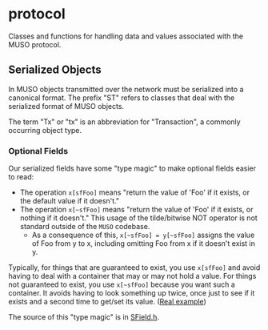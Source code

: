 # protocol

Classes and functions for handling data and
values associated with the MUSO protocol.

## Serialized Objects

In MUSO objects transmitted over the network must be
serialized into a canonical format. The prefix "ST" refers
to classes that deal with the serialized format of MUSO
objects.

The term "Tx" or "tx" is an abbreviation for "Transaction",
a commonly occurring object type.

### Optional Fields

Our serialized fields have some "type magic" to make
optional fields easier to read:

- The operation `x[sfFoo]` means "return the value of 'Foo'
  if it exists, or the default value if it doesn't."
- The operation `x[~sfFoo]` means "return the value of 'Foo'
  if it exists, or nothing if it doesn't." This usage of the
  tilde/bitwise NOT operator is not standard outside of the
  `MUSO` codebase.
  - As a consequence of this, `x[~sfFoo] = y[~sfFoo]`
    assigns the value of Foo from y to x, including omitting
    Foo from x if it doesn't exist in y.

Typically, for things that are guaranteed to exist, you use
`x[sfFoo]` and avoid having to deal with a container that may
or may not hold a value. For things not guaranteed to exist,
you use `x[~sfFoo]` because you want such a container. It
avoids having to look something up twice, once just to see if
it exists and a second time to get/set its value.
([Real example](https://github.com/MUSO/MUSO/blob/35f4698aed5dce02f771b34cfbb690495cb5efcc/src/MUSO/app/tx/impl/PayChan.cpp#L229-L236))

The source of this "type magic" is in
[SField.h](./SField.h#L296-L302).
